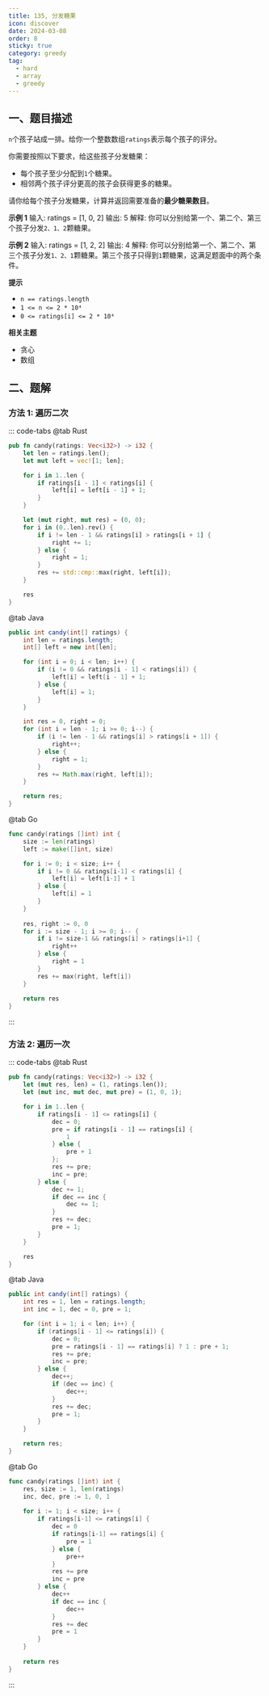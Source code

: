```yaml
---
title: 135, 分发糖果
icon: discover
date: 2024-03-08
order: 8
sticky: true
category: greedy
tag: 
  - hard
  - array
  - greedy
---
```


## 一、题目描述
`n`个孩子站成一排。给你一个整数数组`ratings`表示每个孩子的评分。

你需要按照以下要求，给这些孩子分发糖果：
- 每个孩子至少分配到`1`个糖果。
- 相邻两个孩子评分更高的孩子会获得更多的糖果。

请你给每个孩子分发糖果，计算并返回需要准备的**最少糖果数目**。

**示例 1**
输入: ratings = [1, 0, 2]
输出: 5
解释: 你可以分别给第一个、第二个、第三个孩子分发`2、1、2`颗糖果。

**示例 2**
输入: ratings = [1, 2, 2]
输出: 4
解释: 你可以分别给第一个、第二个、第三个孩子分发`1、2、1`颗糖果。第三个孩子只得到`1`颗糖果，这满足题面中的两个条件。

**提示**
- `n == ratings.length`
- `1 <= n <= 2 * 10⁴`
- `0 <= ratings[i] <= 2 * 10⁴`

**相关主题**
- 贪心
- 数组


## 二、题解
### 方法 1: 遍历二次
::: code-tabs
@tab Rust
```rust
pub fn candy(ratings: Vec<i32>) -> i32 {
    let len = ratings.len();
    let mut left = vec![1; len];

    for i in 1..len {
        if ratings[i - 1] < ratings[i] {
            left[i] = left[i - 1] + 1;
        }
    }

    let (mut right, mut res) = (0, 0);
    for i in (0..len).rev() {
        if i != len - 1 && ratings[i] > ratings[i + 1] {
            right += 1;
        } else {
            right = 1;
        }
        res += std::cmp::max(right, left[i]);
    }

    res
}
```

@tab Java
```java
public int candy(int[] ratings) {
    int len = ratings.length;
    int[] left = new int[len];

    for (int i = 0; i < len; i++) {
        if (i != 0 && ratings[i - 1] < ratings[i]) {
            left[i] = left[i - 1] + 1;
        } else {
            left[i] = 1;
        }
    }

    int res = 0, right = 0;
    for (int i = len - 1; i >= 0; i--) {
        if (i != len - 1 && ratings[i] > ratings[i + 1]) {
            right++;
        } else {
            right = 1;
        }
        res += Math.max(right, left[i]);
    }

    return res;
}
```

@tab Go
```go
func candy(ratings []int) int {
    size := len(ratings)
    left := make([]int, size)

    for i := 0; i < size; i++ {
        if i != 0 && ratings[i-1] < ratings[i] {
            left[i] = left[i-1] + 1
        } else {
            left[i] = 1
        }
    }
    
    res, right := 0, 0
    for i := size - 1; i >= 0; i-- {
        if i != size-1 && ratings[i] > ratings[i+1] {
            right++
        } else {
            right = 1
        }
        res += max(right, left[i])
    }
    
    return res
}
```
:::

### 方法 2: 遍历一次
::: code-tabs
@tab Rust
```rust
pub fn candy(ratings: Vec<i32>) -> i32 {
    let (mut res, len) = (1, ratings.len());
    let (mut inc, mut dec, mut pre) = (1, 0, 1);

    for i in 1..len {
        if ratings[i - 1] <= ratings[i] {
            dec = 0;
            pre = if ratings[i - 1] == ratings[i] {
                1
            } else {
                pre + 1
            };
            res += pre;
            inc = pre;
        } else {
            dec += 1;
            if dec == inc {
                dec += 1;
            }
            res += dec;
            pre = 1;
        }
    }

    res
}
```

@tab Java
```java
public int candy(int[] ratings) {
    int res = 1, len = ratings.length;
    int inc = 1, dec = 0, pre = 1;

    for (int i = 1; i < len; i++) {
        if (ratings[i - 1] <= ratings[i]) {
            dec = 0;
            pre = ratings[i - 1] == ratings[i] ? 1 : pre + 1;
            res += pre;
            inc = pre;
        } else {
            dec++;
            if (dec == inc) {
                dec++;
            }
            res += dec;
            pre = 1;
        }
    }

    return res;
}
```

@tab Go
```go
func candy(ratings []int) int {
    res, size := 1, len(ratings)
    inc, dec, pre := 1, 0, 1
    
    for i := 1; i < size; i++ {
        if ratings[i-1] <= ratings[i] {
            dec = 0
            if ratings[i-1] == ratings[i] {
                pre = 1
            } else {
                pre++
            }
            res += pre
            inc = pre
        } else {
            dec++
            if dec == inc {
                dec++
            }
            res += dec
            pre = 1
        }
    }
    
    return res
}
```
:::